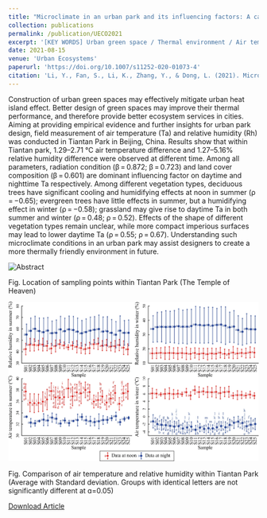 ```yaml
---
title: "Microclimate in an urban park and its influencing factors: A case study of Tiantan Park in Beijing, China"
collection: publications
permalink: /publication/UECO2021
excerpt: '[KEY WORDS] Urban green space / Thermal environment / Air temperature / Relative humidity / The Temple of heaven'
date: 2021-08-15
venue: 'Urban Ecosystems'
paperurl: 'https://doi.org/10.1007/s11252-020-01073-4'
citation: 'Li, Y., Fan, S., Li, K., Zhang, Y., & Dong, L. (2021). Microclimate in an urban park and its influencing factors: A case study of Tiantan Park in Beijing, China. Urban Ecosystems, 24(4), 767–778.'
---
```

Construction of urban green spaces may effectively mitigate urban heat island effect. Better design of green spaces may improve their thermal performance, and therefore provide better ecosystem services in cities. Aiming at providing empirical evidence and further insights for urban park design, field measurement of air temperature (Ta) and relative humidity (Rh) was conducted in Tiantan Park in Beijing, China. Results show that within Tiantan park, 1.29–2.71 °C air temperature difference and 1.27–5.16% relative humidity difference were observed at different time. Among all parameters, radiation condition (β = 0.872; β = 0.723) and land cover composition (β = 0.601) are dominant influencing factor on daytime and nighttime Ta respectively. Among different vegetation types, deciduous trees have significant cooling and humidifying effects at noon in summer (ρ = −0.65); evergreen trees have little effects in summer, but a humidifying effect in winter (ρ = −0.58); grassland may give rise to daytime Ta in both summer and winter (ρ = 0.48; ρ = 0.52). Effects of the shape of different vegetation types remain unclear, while more compact imperious surfaces may lead to lower daytime Ta (ρ = 0.55; ρ = 0.67). Understanding such microclimate conditions in an urban park may assist designers to create a more thermally friendly environment in future.

![Abstract](/images/UECO2021.jpg)

Fig. Location of sampling points within Tiantan Park (The Temple of Heaven)

![Fig](/images/UECO2021-2.jpg)

Fig. Comparison of air temperature and relative humidity within Tiantan Park (Average with Standard deviation. Groups with identical letters are not significantly different at ɑ=0.05)

[Download Article](http://yilun595.github.io/files/UECO2021.pdf)

